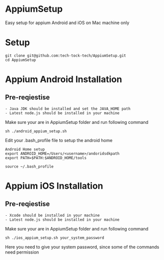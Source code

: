 # AppiumSetup
Easy setup for appium Android and iOS on Mac machine only

# Setup
  ```
  git clone git@github.com:tech-tock-tech/AppiumSetup.git
  cd AppiumSetup
  ```
# Appium Android Installation

## Pre-reqiestise
    - Java JDK should be installed and set the JAVA_HOME path
    - Latest node.js should be installed in your machine
    
Make sure your are in AppiumSetup folder and run following command

  ```
  sh ./android_appium_setup.sh
  ```
  
Edit your .bash_profile file to setup the android home

  ```
  Android Home setup
  export ANDROID_HOME=/Users/<username>/andoridsdkpath
  export PATH=$PATH:$ANDROID_HOME/tools
  ```
  ```
  source ~/.bash_profile
  ```
# Appium iOS Installation

## Pre-reqiestise
    - Xcode should be installed in your machine
    - Latest node.js should be installed in your machine
    
Make sure your are in AppiumSetup folder and run following command

  ```
  sh ./ios_appium_setup.sh your_system_password
  ```
Here you need to give your system password, since some of the commands need permission
  
